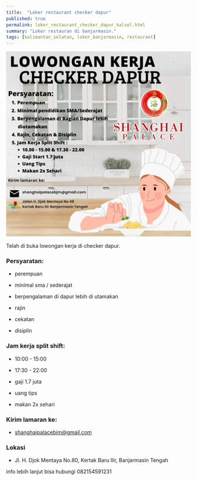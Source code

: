 ```yaml
---
title:  "Loker restaurant checker dapur"
published: true
permalink: loker_restaurant_checker_dapur_kalsel.html
summary: "Loker restauran di banjarmasin."
tags: [kalimantan_selatan, loker_banjarmasin, restaurant]
---
```


![checker dapur](/images/checker-dapur.jpg)

Telah di buka lowongan kerja di checker dapur.

### Persyaratan:

- perempuan

- minimal sma / sederajat

- berpengalaman di dapur lebih di utamakan

- rajin

- cekatan

- disiplin

### Jam kerja split shift:

- 10:00 - 15:00

- 17:30 - 22:00

- gaji 1.7 juta

- uang tips

- makan 2x sehari

### Kirim lamaran ke:

- shanghaipalacebjm@gmail.com

### Lokasi

- Jl. H. Djok Mentaya No.80, Kertak Baru Ilir, Banjarmasin Tengah

info lebih lanjut bisa hubungi 082154591231
